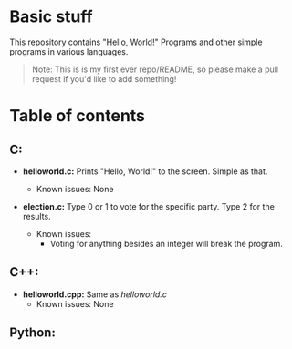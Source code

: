# Basic stuff
This repository contains "Hello, World!" Programs and other simple programs in various languages.

> Note: This is is my first ever repo/README, so please make a pull request if you'd like to add something!

# Table of contents
## C:
* **helloworld.c:** Prints "Hello, World!" to the screen. Simple as that.
    * Known issues: None

* **election.c:** Type 0 or 1 to vote for the specific party. Type 2 for the results.
    * Known issues:
        * Voting for anything besides an integer will break the program.
## C++:
* **helloworld.cpp:** Same as *helloworld.c*
    * Known issues: None


## Python: